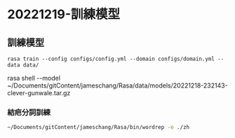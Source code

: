# 20221219-訓練模型


## 訓練模型

```
rasa train --config configs/config.yml --domain configs/domain.yml --data data/
```


rasa shell --model ~/Documents/gitContent/jameschang/Rasa/data/models/20221218-232143-clever-gunwale.tar.gz

### 結疤分詞訓練

```bash
~/Documents/gitContent/jameschang/Rasa/bin/wordrep -e ./zh
```